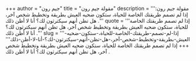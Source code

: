+++
author = "جيم رون"
title = "مقولة جيم رون"
description = '''مقولة جيم رون: إذا لم تصمم طريقتك الخاصة للحياة، ستكون ضحيه العيش بطريقة وتخطيط شخص آخر، هل تظن أنهم سيكترثون لك؟ أنا لا أظن ذلك .'''
quote = '''إذا لم تصمم طريقتك الخاصة للحياة، ستكون ضحيه العيش بطريقة وتخطيط شخص آخر، هل تظن أنهم سيكترثون لك؟ أنا لا أظن ذلك .'''
slug = '''إذا-لم-تصمم-طريقتك-الخاصة-للحياة،-ستكون-ضحيه-العيش-بطريقة-وتخطيط-شخص-آخر،-هل-تظن-أنهم-سيكترثون-لك؟-أنا-لا-أظن-ذلك'''
+++
إذا لم تصمم طريقتك الخاصة للحياة، ستكون ضحيه العيش بطريقة وتخطيط شخص آخر، هل تظن أنهم سيكترثون لك؟ أنا لا أظن ذلك .
